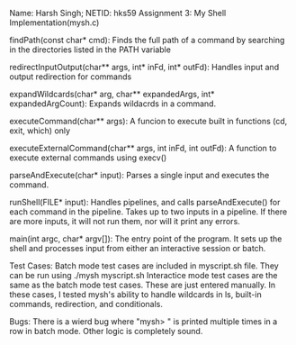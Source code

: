 Name: Harsh Singh; NETID: hks59
Assignment 3: My Shell Implementation(mysh.c)

findPath(const char* cmd):
Finds the full path of a command by searching in the directories listed in the PATH variable

redirectInputOutput(char** args, int* inFd, int* outFd):
Handles input and output redirection for commands

expandWildcards(char* arg, char** expandedArgs, int* expandedArgCount):
Expands wildacrds in a command.

executeCommand(char** args):
A funcion to execute built in functions (cd, exit, which) only

executeExternalCommand(char** args, int inFd, int outFd):
A function to execute external commands using execv()

parseAndExecute(char* input):
Parses a single input and executes the command.

runShell(FILE* input):
Handles pipelines, and calls parseAndExecute() for each command in the pipeline. Takes up to two inputs in a pipeline. If there are more inputs, it will not run them, nor will it print any errors.

main(int argc, char* argv[]):
The entry point of the program. It sets up the shell and processes input from either an interactive session or batch.

Test Cases:
Batch mode test cases are included in myscript.sh file. They can be run using ./mysh myscript.sh
Interactice mode test cases are the same as the batch mode test cases. These are just entered manually.
In these cases, I tested mysh's ability to handle wildcards in ls, built-in commands, redirection, and conditionals.

Bugs:
There is a wierd bug where "mysh> " is printed multiple times in a row in batch mode. Other logic is completely sound.